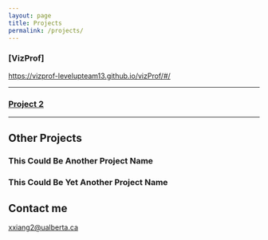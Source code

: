 ```yaml
---
layout: page
title: Projects
permalink: /projects/
---
```


### [VizProf]
https://vizprof-levelupteam13.github.io/vizProf/#/ 


***

### [Project 2](https://github.com/AkshayAgarwal007/Moodly)


***

## Other Projects

### This Could Be Another Project Name

 
### This Could Be Yet Another Project Name

   


## Contact me
xxiang2@ualberta.ca
